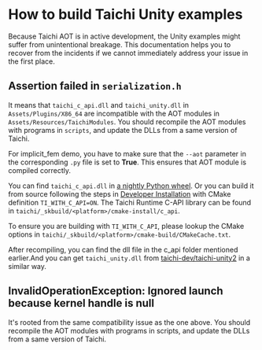 # How to build Taichi Unity examples
Because Taichi AOT is in active development, the Unity examples might suffer from unintentional breakage. This documentation helps you to recover from the incidents if we cannot immediately address your issue in the first place.

## Assertion failed in `serialization.h`

It means that `taichi_c_api.dll` and `taichi_unity.dll` in `Assets/Plugins/X86_64` are incompatible with the AOT modules in `Assets/Resources/TaichiModules`. You should recompile the AOT modules with programs in `scripts`, and update the DLLs from a same version of Taichi.

For implicit_fem demo, you have to make sure that the `--aot` parameter in the corresponding `.py` file is set to **True**. This ensures that AOT module is compiled correctly. 

You can find `taichi_c_api.dll` in [a nightly Python wheel](https://pypi.org/project/taichi-nightly/). Or you can build it from source following the steps in [Developer Installation](https://docs.taichi-lang.org/docs/dev_install) with CMake definition `TI_WITH_C_API=ON`. The Taichi Runtime C-API library can be found in `taichi/_skbuild/<platform>/cmake-install/c_api`.

To ensure you are building with `TI_WITH_C_API`, please lookup the CMake options in `taichi/_skbuild/<platform>/cmake-build/CMakeCache.txt`.

After recompiling, you can find the dll file in the c_api folder mentioned earlier.And you can get `taichi_unity.dll` from [taichi-dev/taichi-unity2](https://github.com/taichi-dev/taichi-unity2) in a similar way.

## InvalidOperationException: Ignored launch because kernel handle is null

It's rooted from the same compatibility issue as the one above. You should recompile the AOT modules with programs in scripts, and update the DLLs from a same version of Taichi.

